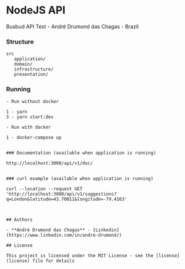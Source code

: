 # NodeJS API

Busbud API Test - André Drumond das Chagas - Brazil 
### Structure


```
src
   application/
   domain/
   infrastructure/
   presentation/
```

### Running

```
- Run without docker

1 - yarn
3 - yarn start:dev

- Run with docker

1 - docker-compose up

```



```

### Documentation (available when application is running)

http://localhost:3000/api/v1/doc/
```

```

### curl example (available when application is running)

curl --location --request GET 'http://localhost:3000/api/v1/suggestions?q=London&latitude=43.70011&longitude=-79.4163'

```

```


## Authors

- **André Drumond das Chagas** - [Linkedin](https://www.linkedin.com/in/andre-drumond/)

## License

This project is licensed under the MIT License - see the [license](license) file for details